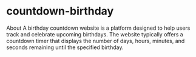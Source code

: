 # countdown-birthday
About A birthday countdown website is a platform designed to help users track and celebrate upcoming birthdays. The website typically offers a countdown timer that displays the number of days, hours, minutes, and seconds remaining until the specified birthday.

